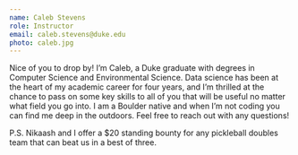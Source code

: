 ```yaml
---
name: Caleb Stevens
role: Instructor
email: caleb.stevens@duke.edu
photo: caleb.jpg
---
```


Nice of you to drop by! I’m Caleb, a Duke graduate with degrees in Computer Science and Environmental Science. Data science has been at the heart of my academic career for four years, and I’m thrilled at the chance to pass on some key skills to all of you that will be useful no matter what field you go into. I am a Boulder native and when I’m not coding you can find me deep in the outdoors. Feel free to reach out with any questions!


P.S. Nikaash and I offer a $20 standing bounty for any pickleball doubles team that can beat us in a best of three.


